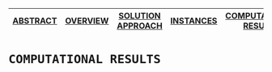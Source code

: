 [ABSTRACT](master/README.md) | [OVERVIEW](/Overview/README.md)  | [SOLUTION APPROACH](master/SolutionApproach/README.md)  | [INSTANCES](master/Instances/README.md)  | [COMPUTATIONAL RESULTS](master/ComputationalResults/README.md)
------------- | ------------- | ------------- | ------------- | -------------

`COMPUTATIONAL RESULTS`
====================

